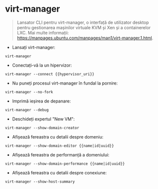 # virt-manager

> Lansator CLI pentru virt-manager, o interfață de utilizator desktop pentru gestionarea mașinilor virtuale KVM și Xen și a containerelor LXC.
> Mai multe informații: <https://manpages.ubuntu.com/manpages/man1/virt-manager.1.html>.

- Lansați virt-manager:

`virt-manager`

- Conectați-vă la un hipervizor:

`virt-manager --connect {{hypervisor_uri}}`

- Nu puneți procesul virt-manager în fundal la pornire:

`virt-manager --no-fork`

- Imprimă ieșirea de depanare:

`virt-manager --debug`

- Deschideți expertul "New VM":

`virt-manager --show-domain-creator`

- Afișează fereastra cu detalii despre domeniu:

`virt-manager --show-domain-editor {{name|id|uuid}}`

- Afișează fereastra de performanță a domeniului:

`virt-manager --show-domain-performance {{name|id|uuid}}`

- Afișează fereastra cu detalii despre conexiune:

`virt-manager --show-host-summary`
